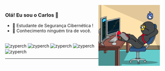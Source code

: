 <img src = "banner.gif" align = "right" width = "200px">

### Olá! Eu sou o Carlos 👋

- 🔭 Estudante de Segurança Cibernética !
- 🔮 Conhecimento ninguém tira de você.

<div style="display: inline_block"><br>
  <img align="center" alt="zyperch" height="40" width="40" src="https://cdn.jsdelivr.net/gh/devicons/devicon/icons/python/python-original-wordmark.svg">
  <img align="center" alt="zyperch" height="40" width="40" src="https://cdn.jsdelivr.net/gh/devicons/devicon/icons/mysql/mysql-original-wordmark.svg" />
  <img align="center" alt="zyperch" height="40" width="40" src="https://raw.githubusercontent.com/devicons/devicon/refs/tags/v2.16.0/icons/docker/docker-original-wordmark.svg" />
  <img align="center" alt="zyperch" height="40" width="40" src="https://raw.githubusercontent.com/devicons/devicon/refs/tags/v2.16.0/icons/go/go-original-wordmark.svg" />
  <img align="center" alt="zyperch" height="40" width="40" src="https://raw.githubusercontent.com/devicons/devicon/refs/tags/v2.16.0/icons/linux/linux-original.svg" />     
</div>

---
